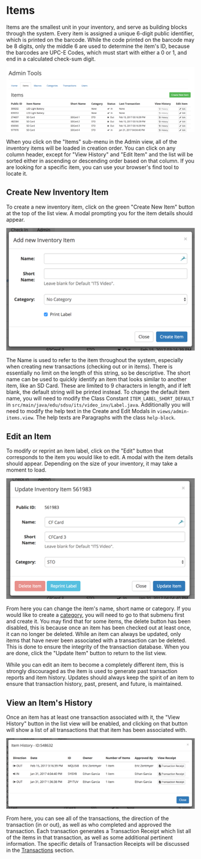 # Items

Items are the smallest unit in your inventory, and serve as building blocks through the system. Every item is assigned a unique 6-digit public identifier, which is printed on the barcode. While the code printed on the barcode may be 8 digits, only the middle 6 are used to determine the item's ID, because the barcodes are UPC-E Codes, which must start with either a 0 or 1, and end in a calculated check-sum digit.

![](../assets/Admin-Items-List.png)

When you click on the "Items" sub-menu in the Admin view, all of the inventory items will be loaded in creation order. You can click on any column header, except for "View History" and "Edit Item" and the list will be sorted either in ascending or descending order based on that column. If you are looking for a specific item, you can use your browser's find tool to locate it.

## Create New Inventory Item

To create a new inventory item, click on the green "Create New Item" button at the top of the list view. A modal prompting you for the item details should appear.

![](../assets/Admin-Item-New.png)

The Name is used to refer to the item throughout the system, especially when creating new transactions \(checking out or in items\). There is essentially no limit on the length of this string, so be descriptive. The short name can be used to quickly identify an item that looks similar to another item, like an SD Card. These are limited to 9 characters in length, and if left blank, the default string will be printed instead. To change the default item name, you will need to modify the Class Constant `ITEM_LABEL_SHORT_DEFAULT` in `src/main/java/edu/sdsu/its/video_inv/Label.java`. Additionally you will need to modify the help text in the Create and Edit Modals in `views/admin-items.view`. The help texts are Paragraphs with the class `help-block`.

## Edit an Item

To modify or reprint an item label, click on the "Edit" button that corresponds to the item you would like to edit. A modal with the item details should appear. Depending on the size of your inventory, it may take a moment to load.

![](../assets/Admin-Item-Edit.png)

From here you can change the item's name, short name or category. If you would like to create a [category](./categories.md), you will need to go to that submenu first and create it. You may find that for some items, the delete button has been disabled, this is because once an item has been checked out at least once, it can no longer be deleted. While an item can always be updated, only items that have never been associated with a transaction can be deleted. This is done to ensure the integrity of the transaction database. When you are done, click the "Update Item" button to return to the list view.

While you can edit an item to become a completely different item, this is strongly discouraged as the item is used to generate past transaction reports and item history. Updates should always keep the spirit of an item to ensure that transaction history, past, present, and future, is maintained.

## View an Item's History

Once an item has at least one transaction associated with it, the "View History" button in the list view will be enabled, and clicking on that button will show a list of all transactions that that item has been associated with.

![](../assets/Admin-Item-History.png)

From here, you can see all of the transactions, the direction of the transaction (in or out), as well as who completed and approved the transaction. Each transaction generates a Transaction Receipt which list all of the items in that transaction, as well as some additional pertinent information. The specific details of Transaction Receipts will be discussed in the [Transactions](./transactions.md) section.
